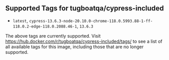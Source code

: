 ## Supported Tags for tugboatqa/cypress-included

* `latest`, `cypress-13.6.3-node-20.10.0-chrome-118.0.5993.88-1-ff-118.0.2-edge-118.0.2088.46-1`, `13.6.3`

The above tags are currently supported. Visit https://hub.docker.com/r/tugboatqa/cypress-included/tags/ to see a list of all available tags for this image, including those that are no longer supported.

